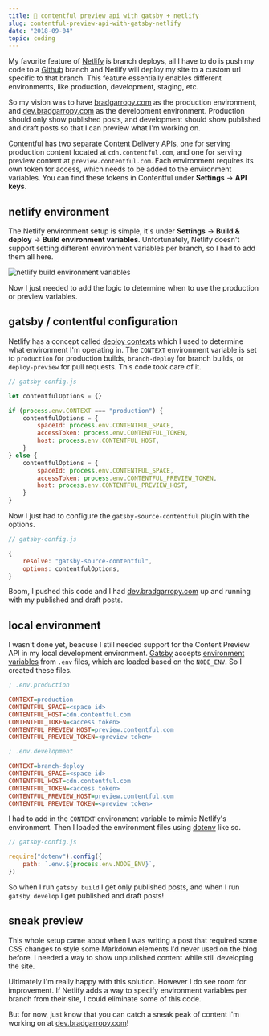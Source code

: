 ```yaml
---
title: 👀 contentful preview api with gatsby + netlify
slug: contentful-preview-api-with-gatsby-netlify
date: "2018-09-04"
topic: coding
---
```


My favorite feature of [Netlify][1] is branch deploys, all I have to do is push my code to a [Github][2] branch and Netlify will deploy my site to a custom url specific to that branch. This feature essentially enables different environments, like production, development, staging, etc.

So my vision was to have [bradgarropy.com][3] as the production environment, and [dev.bradgarropy.com][4] as the development environment. Production should only show published posts, and development should show published and draft posts so that I can preview what I'm working on.

[Contentful][5] has two separate Content Delivery APIs, one for serving production content located at `cdn.contentful.com`, and one for serving preview content at `preview.contentful.com`. Each environment requires its own token for access, which needs to be added to the environment variables. You can find these tokens in Contentful under **Settings** -> **API keys**.

## netlify environment

The Netlify environment setup is simple, it's under **Settings** -> **Build & deploy** -> **Build environment variables**. Unfortunately, Netlify doesn't support setting different environment variables per branch, so I had to add them all here.

![netlify build environment variables][6]

Now I just needed to add the logic to determine when to use the production or preview variables.

## gatsby / contentful configuration

Netlify has a concept called [deploy contexts][7] which I used to determine what environment I'm operating in. The `CONTEXT` environment variable is set to `production` for production builds, `branch-deploy` for branch builds, or `deploy-preview` for pull requests. This code took care of it.

```javascript
// gatsby-config.js

let contentfulOptions = {}

if (process.env.CONTEXT === "production") {
    contentfulOptions = {
        spaceId: process.env.CONTENTFUL_SPACE,
        accessToken: process.env.CONTENTFUL_TOKEN,
        host: process.env.CONTENTFUL_HOST,
    }
} else {
    contentfulOptions = {
        spaceId: process.env.CONTENTFUL_SPACE,
        accessToken: process.env.CONTENTFUL_PREVIEW_TOKEN,
        host: process.env.CONTENTFUL_PREVIEW_HOST,
    }
}
```

Now I just had to configure the `gatsby-source-contentful` plugin with the options.

```javascript
// gatsby-config.js

{
    resolve: "gatsby-source-contentful",
    options: contentfulOptions,
}
```

Boom, I pushed this code and I had [dev.bradgarropy.com][4] up and running with my published and draft posts.

## local environment

I wasn't done yet, beacuse I still needed support for the Content Preview API in my local development environment. [Gatsby][8] accepts [environment variables][9] from `.env` files, which are loaded based on the `NODE_ENV`. So I created these files.

```ini {3}
; .env.production

CONTEXT=production
CONTENTFUL_SPACE=<space id>
CONTENTFUL_HOST=cdn.contentful.com
CONTENTFUL_TOKEN=<access token>
CONTENTFUL_PREVIEW_HOST=preview.contentful.com
CONTENTFUL_PREVIEW_TOKEN=<preview token>
```

```ini {3}
; .env.development

CONTEXT=branch-deploy
CONTENTFUL_SPACE=<space id>
CONTENTFUL_HOST=cdn.contentful.com
CONTENTFUL_TOKEN=<access token>
CONTENTFUL_PREVIEW_HOST=preview.contentful.com
CONTENTFUL_PREVIEW_TOKEN=<preview token>
```

I had to add in the `CONTEXT` environment variable to mimic Netlify's environment. Then I loaded the environment files using [dotenv][10] like so.

```javascript
// gatsby-config.js

require("dotenv").config({
    path: `.env.${process.env.NODE_ENV}`,
})
```

So when I run `gatsby build` I get only published posts, and when I run `gatsby develop` I get published and draft posts!

## sneak preview

This whole setup came about when I was writing a post that required some CSS changes to style some Markdown elements I'd never used on the blog before. I needed a way to show unpublished content while still developing the site.

Ultimately I'm really happy with this solution. However I do see room for improvement. If Netlify adds a way to specify environment variables per branch from their site, I could eliminate some of this code.

But for now, just know that you can catch a sneak peak of content I'm working on at [dev.bradgarropy.com][4]!

[1]: https://app.netlify.com/
[2]: https://github.com/
[3]: https://bradgarropy.com/
[4]: https://dev.bradgarropy.com/
[5]: https://app.contentful.com/
[6]: /images/posts/netlify-environment.png
[7]: https://www.netlify.com/docs/continuous-deployment/#deploy-contexts
[8]: https://www.gatsbyjs.org/
[9]: https://www.gatsbyjs.org/docs/environment-variables/
[10]: https://github.com/motdotla/dotenv#dotenv
